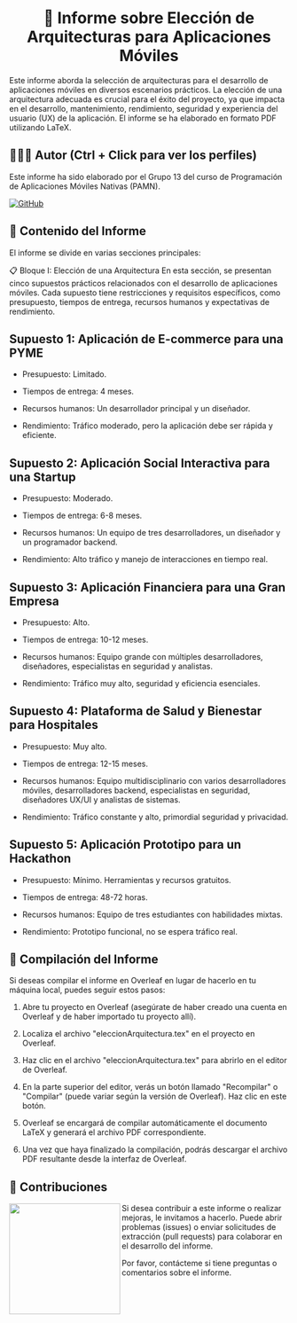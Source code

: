 <h1 align="center">📄 Informe sobre Elección de Arquitecturas para Aplicaciones Móviles</h1>

Este informe aborda la selección de arquitecturas para el desarrollo de aplicaciones móviles en diversos escenarios prácticos. La elección de una arquitectura adecuada es crucial para el éxito del proyecto, ya que impacta en el desarrollo, mantenimiento, rendimiento, seguridad y experiencia del usuario (UX) de la aplicación. El informe se ha elaborado en formato PDF utilizando LaTeX.

## 🙆👨‍💻 Autor (Ctrl + Click para ver los perfiles)
Este informe ha sido elaborado por el Grupo 13 del curso de Programación de Aplicaciones Móviles Nativas (PAMN).

[![GitHub](https://img.shields.io/badge/GitHub-Alejandro%20David%20Arzola%20Saavedra-blue?style=flat-square&logo=github)](https://github.com/AlejandroDavidArzolaSaavedra)
  

## 📑 Contenido del Informe
El informe se divide en varias secciones principales:

📋 Bloque I: Elección de una Arquitectura
En esta sección, se presentan cinco supuestos prácticos relacionados con el desarrollo de aplicaciones móviles. Cada supuesto tiene restricciones y requisitos específicos, como presupuesto, tiempos de entrega, recursos humanos y expectativas de rendimiento.

## Supuesto 1: Aplicación de E-commerce para una PYME

- Presupuesto: Limitado.

- Tiempos de entrega: 4 meses.

- Recursos humanos: Un desarrollador principal y un diseñador.

- Rendimiento: Tráfico moderado, pero la aplicación debe ser rápida y eficiente.

## Supuesto 2: Aplicación Social Interactiva para una Startup

- Presupuesto: Moderado.

- Tiempos de entrega: 6-8 meses.

- Recursos humanos: Un equipo de tres desarrolladores, un diseñador y un programador backend.

- Rendimiento: Alto tráfico y manejo de interacciones en tiempo real.

## Supuesto 3: Aplicación Financiera para una Gran Empresa

- Presupuesto: Alto.

- Tiempos de entrega: 10-12 meses.

- Recursos humanos: Equipo grande con múltiples desarrolladores, diseñadores, especialistas en seguridad y analistas.

- Rendimiento: Tráfico muy alto, seguridad y eficiencia esenciales.

## Supuesto 4: Plataforma de Salud y Bienestar para Hospitales

- Presupuesto: Muy alto.

- Tiempos de entrega: 12-15 meses.

- Recursos humanos: Equipo multidisciplinario con varios desarrolladores móviles, desarrolladores backend, especialistas en seguridad, diseñadores UX/UI y analistas de sistemas.

- Rendimiento: Tráfico constante y alto, primordial seguridad y privacidad.

## Supuesto 5: Aplicación Prototipo para un Hackathon

- Presupuesto: Mínimo. Herramientas y recursos gratuitos.

- Tiempos de entrega: 48-72 horas.

- Recursos humanos: Equipo de tres estudiantes con habilidades mixtas.

- Rendimiento: Prototipo funcional, no se espera tráfico real.


## 📄 Compilación del Informe
Si deseas compilar el informe en Overleaf en lugar de hacerlo en tu máquina local, puedes seguir estos pasos:

1. Abre tu proyecto en Overleaf (asegúrate de haber creado una cuenta en Overleaf y de haber importado tu proyecto allí).

2. Localiza el archivo "eleccionArquitectura.tex" en el proyecto en Overleaf.

3. Haz clic en el archivo "eleccionArquitectura.tex" para abrirlo en el editor de Overleaf.

4. En la parte superior del editor, verás un botón llamado "Recompilar" o "Compilar" (puede variar según la versión de Overleaf). Haz clic en este botón.

5. Overleaf se encargará de compilar automáticamente el documento LaTeX y generará el archivo PDF correspondiente.

6. Una vez que haya finalizado la compilación, podrás descargar el archivo PDF resultante desde la interfaz de Overleaf.

## 🤝 Contribuciones

<img align="left" width="200" height="200" src="https://github.com/AlejandroDavidArzolaSaavedra/PAMN_practicas/assets/90756437/1066c948-efb6-45b6-ac18-d81015abf332">
Si desea contribuir a este informe o realizar mejoras, le invitamos a hacerlo. Puede abrir problemas (issues) o enviar solicitudes de extracción (pull requests) para colaborar en el desarrollo del informe.

Por favor, contácteme si tiene preguntas o comentarios sobre el informe.
